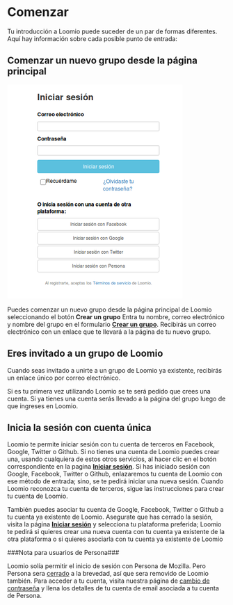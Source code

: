 # Comenzar

Tu introducción a Loomio puede suceder de un par de formas diferentes. Aquí hay información sobre cada posible punto de entrada:

## Comenzar un nuevo grupo desde la página principal

<img class="screenshot" alt="Log in page with single sign-on options" src="log_in_page.png" />

Puedes comenzar un nuevo grupo desde la página principal de Loomio seleccionando el botón **Crear un grupo** Entra tu nombre, correo electrónico y nombre del grupo en el formulario [**Crear un grupo**](https://www.loomio.org/start_group). Recibirás un correo electrónico con un enlace que te llevará a la página de tu nuevo grupo.


## Eres invitado a un grupo de Loomio

Cuando seas invitado a unirte a un grupo de Loomio ya existente, recibirás un enlace único por correo electrónico.

Si es tu primera vez utilizando Loomio se te será pedido que crees una cuenta. Si ya tienes una cuenta serás llevado a la página del grupo luego de que ingreses en Loomio.

## Inicia la sesión con cuenta única

Loomio te permite iniciar sesión con tu cuenta de terceros en Facebook, Google, Twitter o Github. Si no tienes una cuenta de Loomio puedes crear una, usando cualquiera de estos otros servicios, al hacer clic en el botón correspondiente en la pagina [**Iniciar sesión**](http://loomio.org/sign_in). Si has iniciado sesión con Google, Facebook, Twitter o Github, enlazaremos tu cuenta de Loomio con ese método de entrada; sino, se te pedirá iniciar una nueva sesión. Cuando Loomio reconozca tu cuenta de terceros, sigue las instrucciones para crear tu cuenta de Loomio.

También puedes asociar tu cuenta de Google, Facebook, Twitter o Github a tu cuenta ya existente de Loomio. Asegurate que has cerrado la sesión, visita la página [**Iniciar sesión**](https://www.loomio.org/users/sign_in) y selecciona tu plataforma preferida; Loomio te pedirá si quieres crear una nueva cuenta con tu cuenta ya existente de la otra plataforma o si quieres asociarla con tu cuenta ya existente de Loomio 

 ###Nota para usuarios de Persona###
 
Loomio solía permitir el inicio de sesión con Persona de Mozilla. Pero Persona sera [cerrado](http://www.pcworld.com/article/3021736/internet/mozilla-persona-login-system-to-shut-down-end-november.html) a la brevedad, así que sera removido de Loomio también. Para acceder a tu cuenta, visita nuestra página de [cambio de contraseña](https://www.loomio.org/users/password/new) y llena los detalles de tu cuenta de email asociada a tu cuenta de Persona.  
